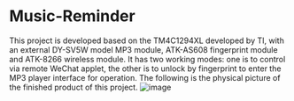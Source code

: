 # Music-Reminder
This project is developed based on the TM4C1294XL developed by TI, with an external DY-SV5W model MP3 module, ATK-AS608 fingerprint module and ATK-8266 wireless module. It has two working modes: one is to control via remote WeChat applet, the other is to unlock by fingerprint to enter the MP3 player interface for operation. The following is the physical picture of the finished product of this project.
![image](https://github.com/Peyton-Chen/Picture/blob/master/dpj.jpg)
